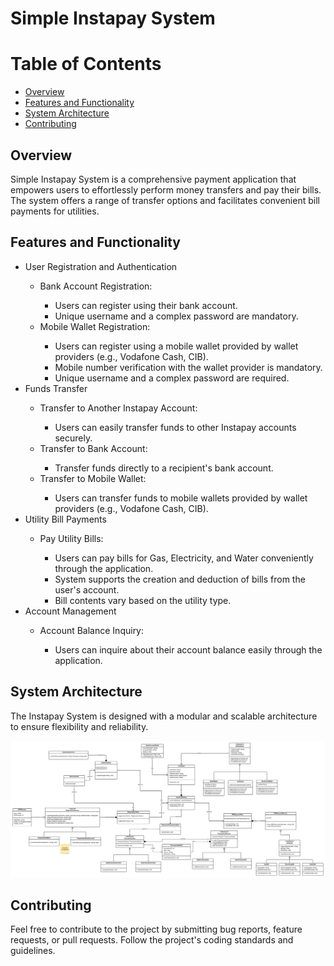 <!DOCTYPE html>
<html>
<head>
  <h1>Simple Instapay System</h1>
</head>
<body>
  <h1>Table of Contents</h1>
  <ul>
    <li><a href="#overview">Overview</a></li>
    <li><a href="#features">Features and Functionality</a></li>
    <li><a href="#architecture">System Architecture</a></li>
    <li><a href="#contributing">Contributing</a></li>
  </ul>

  <h2 id="overview">Overview</h2>
  <p>Simple Instapay System is a comprehensive payment application that empowers users to effortlessly perform money transfers and pay their bills. The system offers a range of transfer options and facilitates convenient bill payments for utilities.</p>

  <h2 id="features">Features and Functionality</h2>
  <ul>
    <li>User Registration and Authentication</li>
    <ul>
      <li>Bank Account Registration:</li>
      <ul>
        <li>Users can register using their bank account.</li>
        <li>Unique username and a complex password are mandatory.</li>
      </ul>
      <li>Mobile Wallet Registration:</li>
      <ul>
        <li>Users can register using a mobile wallet provided by wallet providers (e.g., Vodafone Cash, CIB).</li>
        <li>Mobile number verification with the wallet provider is mandatory.</li>
        <li>Unique username and a complex password are required.</li>
      </ul>
    </ul>
    <li>Funds Transfer</li>
    <ul>
      <li>Transfer to Another Instapay Account:</li>
      <ul>
        <li>Users can easily transfer funds to other Instapay accounts securely.</li>
      </ul>
      <li>Transfer to Bank Account:</li>
      <ul>
        <li>Transfer funds directly to a recipient's bank account.</li>
      </ul>
      <li>Transfer to Mobile Wallet:</li>
      <ul>
        <li>Users can transfer funds to mobile wallets provided by wallet providers (e.g., Vodafone Cash, CIB).</li>
      </ul>
    </ul>
    <li>Utility Bill Payments</li>
    <ul>
      <li>Pay Utility Bills:</li>
      <ul>
        <li>Users can pay bills for Gas, Electricity, and Water conveniently through the application.</li>
        <li>System supports the creation and deduction of bills from the user's account.</li>
        <li>Bill contents vary based on the utility type.</li>
      </ul>
    </ul>
    <li>Account Management</li>
    <ul>
      <li>Account Balance Inquiry:</li>
      <ul>
        <li>Users can inquire about their account balance easily through the application.</li>
      </ul>
    </ul>
  </ul>

  <h2 id="architecture">System Architecture</h2>
  <p>The Instapay System is designed with a modular and scalable architecture to ensure flexibility and reliability.</p>
  <img src="Instapay UML.png" alt="System Architecture Diagram">

  <h2 id="contributing">Contributing</h2>
  <p>Feel free to contribute to the project by submitting bug reports, feature requests, or pull requests. Follow the project's coding standards and guidelines.</p>
</body>
</html>
